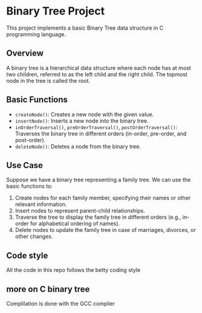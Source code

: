 # Binary Tree Project

This project implements a basic Binary Tree data structure in C programming language.

## Overview

A binary tree is a hierarchical data structure where each node has at most two children, referred to as the left child and the right child. The topmost node in the tree is called the root.

## Basic Functions

- `createNode()`: Creates a new node with the given value.
- `insertNode()`: Inserts a new node into the binary tree.
- `inOrderTraversal()`, `preOrderTraversal()`, `postOrderTraversal()`: Traverses the binary tree in different orders (in-order, pre-order, and post-order).
- `deleteNode()`: Deletes a node from the binary tree.

## Use Case

Suppose we have a binary tree representing a family tree. We can use the basic functions to:

1. Create nodes for each family member, specifying their names or other relevant information.
2. Insert nodes to represent parent-child relationships.
3. Traverse the tree to display the family tree in different orders (e.g., in-order for alphabetical ordering of names).
4. Delete nodes to update the family tree in case of marriages, divorces, or other changes.

## Code style
All the code in this repo follows the betty coding style

## more on C binary tree
Complilation is done with the GCC complier 

